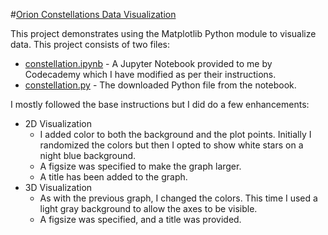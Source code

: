#[Orion Constellations Data Visualization](https://arxiv.org/ftp/arxiv/papers/1110/1110.3469.pdf)

This project demonstrates using the Matplotlib Python module to visualize data. This project consists of two files:

* [constellation.ipynb](https://github.com/Gonnuru/OrionConstellation/blob/master/constellation.ipynb) - A Jupyter Notebook provided to me by Codecademy which I have modified as per their instructions.
* [constellation.py](https://github.com/Gonnuru/OrionConstellation/blob/master/constellation.py) - The downloaded Python file from the notebook.

I mostly followed the base instructions but I did do a few enhancements:
* 2D Visualization
  * I added color to both the background and the plot points. Initially I randomized the colors but then I opted to show white stars on a night blue background.
  * A figsize was specified to make the graph larger.
  * A title has been added to the graph.
* 3D Visualization
  * As with the previous graph, I changed the colors. This time I used a light gray background to allow the axes to be visible.
  * A figsize was specified, and a title was provided.
